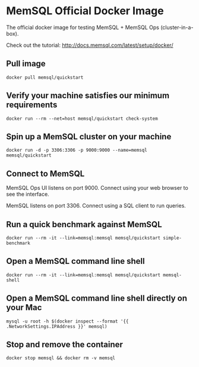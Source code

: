 MemSQL Official Docker Image
============================

The official docker image for testing MemSQL + MemSQL Ops (cluster-in-a-box).

Check out the tutorial:
http://docs.memsql.com/latest/setup/docker/


## Pull image

```
docker pull memsql/quickstart
```

## Verify your machine satisfies our minimum requirements

```
docker run --rm --net=host memsql/quickstart check-system
```

## Spin up a MemSQL cluster on your machine

```
docker run -d -p 3306:3306 -p 9000:9000 --name=memsql memsql/quickstart
```

## Connect to MemSQL

MemSQL Ops UI listens on port 9000. Connect using your web browser to see the interface.

MemSQL listens on port 3306. Connect using a SQL client to run queries.

## Run a quick benchmark against MemSQL

```
docker run --rm -it --link=memsql:memsql memsql/quickstart simple-benchmark
```

## Open a MemSQL command line shell

```
docker run --rm -it --link=memsql:memsql memsql/quickstart memsql-shell
```

## Open a MemSQL command line shell directly on your Mac

```
mysql -u root -h $(docker inspect --format '{{ .NetworkSettings.IPAddress }}' memsql)
```

## Stop and remove the container

```
docker stop memsql && docker rm -v memsql
```
